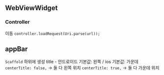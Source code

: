 ## WebViewWidget
### Controller
이동
`controller.loadRequest(Uri.parse(url));`

## appBar
`Scaffold` 하위에 생성
title - 안드로이드 기본값: 왼쪽 / ios 기본값: 가운데
`centerTitle: false,` -> 둘 다 왼쪽 위치
`centerTitle: true,` -> 둘 다 가운데 위치
